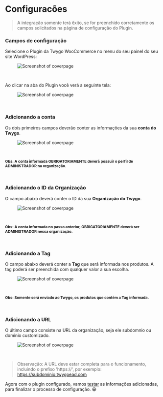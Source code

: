 # Configuracões

> A integração somente terá êxito, se for preenchido corretamente os campos solicitados na página de configuração do Plugin.

### Campos de configuração

Selecione o Plugin da Twygo WooCommerce no menu do seu painel do seu site WordPress:

<figure class="thumbnails">
  <img src="_media/plugin_menu.png" alt="Screenshot of coverpage" title="Tela de configuração">
</figure>

<br/>

Ao clicar na aba do Plugin você verá a seguinte tela:

<figure class="thumbnails">
  <img src="_media/config_screen.png" alt="Screenshot of coverpage" title="Tela de configuração">
</figure>

<br/>

### Adicionando a conta

Os dois primeiros campos deverão conter as informações da sua <strong>conta do Twygo</strong>.

<figure class="thumbnails">
  <img src="_media/conta.png" alt="Screenshot of coverpage" title="Adicionando dados da conta">
</figure>

<br/>

<strong style="font-size: 12px;">Obs: A conta informada OBRIGATORIAMENTE deverá possuir o perfil de ADMINISTRADOR na organização.</strong>

<br/>

### Adicionando o ID da Organização

O campo abaixo deverá conter o ID da sua <strong>Organização do Twygo</strong>.

<figure class="thumbnails">
  <img src="_media/id_org.png" alt="Screenshot of coverpage" title="Adicionando ID da organização">
</figure>

<br/>

<strong style="font-size: 12px;">Obs: A conta informada no passo anterior, OBRIGATORIAMENTE deverá ser ADMINISTRADOR nessa organização.</strong>

<br/>

### Adicionando a Tag

O campo abaixo deverá conter a <strong>Tag</strong> que será informada nos produtos. A tag poderá ser preenchida com qualquer valor a sua escolha.

<figure class="thumbnails">
  <img src="_media/tag.png" alt="Screenshot of coverpage" title="Adicionando a tag">
</figure>

<br/>

<strong style="font-size: 12px;">Obs: Somente será enviado ao Twygo, os produtos que contém a Tag informada.</strong>

<br/>

### Adicionando a URL

O último campo consiste na URL da organização, seja ele subdomnio ou dominio customizado.

<figure class="thumbnails">
  <img src="_media/url.png" alt="Screenshot of coverpage" title="Adicionando a URL">
</figure>

<br/>

> Observação: A URL deve estar completa para o funcionamento, incluindo o prefixo 'https://', por exemplo: https://subdominio.twygoead.com

Agora com o plugin configurado, vamos [testar](/pages/configuracoes/validando.md) as informações adicionadas, para finalizar o processo de configuração. 😀
